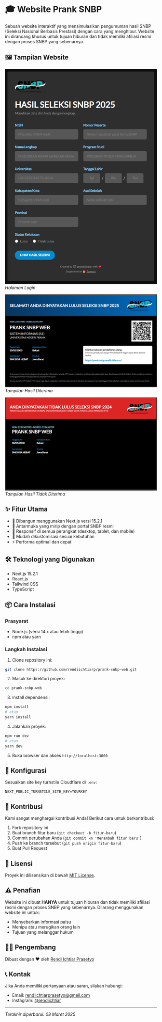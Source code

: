 # 🎓 Website Prank SNBP

Sebuah website interaktif yang mensimulasikan pengumuman hasil SNBP (Seleksi Nasional Berbasis Prestasi) dengan cara yang menghibur. Website ini dirancang khusus untuk tujuan hiburan dan tidak memiliki afiliasi resmi dengan proses SNBP yang sebenarnya.

## 🖼️ Tampilan Website
![Halaman Login](https://raw.githubusercontent.com/rendiichtiarp/prank-snbp-web/refs/heads/main/public/halaman-login.png)
*Halaman Login*

![Hasil Diterima](https://raw.githubusercontent.com/rendiichtiarp/prank-snbp-web/refs/heads/main/public/halaman-hasil-accept.png)
*Tampilan Hasil Diterima*

![Hasil Tidak Diterima](https://raw.githubusercontent.com/rendiichtiarp/prank-snbp-web/refs/heads/main/public/halaman-hasil-reject.png)
*Tampilan Hasil Tidak Diterima*

## ✨ Fitur Utama
- 🚀 Dibangun menggunakan Next.js versi 15.2.1
- 💎 Antarmuka yang mirip dengan portal SNBP resmi
- 📱 Responsif di semua perangkat (desktop, tablet, dan mobile)
- 🎨 Mudah dikustomisasi sesuai kebutuhan
- ⚡ Performa optimal dan cepat

## 🛠️ Teknologi yang Digunakan
- Next.js 15.2.1
- React.js
- Tailwind CSS
- TypeScript

## 📦 Cara Instalasi

### Prasyarat
- Node.js (versi 14.x atau lebih tinggi)
- npm atau yarn

### Langkah Instalasi

1. Clone repository ini:
```bash
git clone https://github.com/rendiichtiarp/prank-snbp-web.git
```

2. Masuk ke direktori proyek:
```bash
cd prank-snbp-web
```

3. Install dependensi:
```bash
npm install
# atau
yarn install
```

4. Jalankan proyek:
```bash
npm run dev
# atau
yarn dev
```

5. Buka browser dan akses `http://localhost:3000`

## 🔧 Konfigurasi
Sesuaikan site key turnstile Cloudflare di `.env`:
```env
NEXT_PUBLIC_TURNSTILE_SITE_KEY=YOURKEY
```

## 🤝 Kontribusi
Kami sangat menghargai kontribusi Anda! Berikut cara untuk berkontribusi:

1. Fork repository ini
2. Buat branch fitur baru (`git checkout -b fitur-baru`)
3. Commit perubahan Anda (`git commit -m 'Menambah fitur baru'`)
4. Push ke branch tersebut (`git push origin fitur-baru`)
5. Buat Pull Request

## 📝 Lisensi
Proyek ini dilisensikan di bawah [MIT License](LICENSE).

## ⚠️ Penafian
Website ini dibuat **HANYA** untuk tujuan hiburan dan tidak memiliki afiliasi resmi dengan proses SNBP yang sebenarnya. Dilarang menggunakan website ini untuk:
- Menyebarkan informasi palsu
- Menipu atau merugikan orang lain
- Tujuan yang melanggar hukum

## 👨‍💻 Pengembang
Dibuat dengan ❤️ oleh [Rendi Ichtiar Prasetyo](https://github.com/rendiichtiarp)

## 📞 Kontak
Jika Anda memiliki pertanyaan atau saran, silakan hubungi:
- Email: [rendiichtiarprasetyo@gmail.com](mailto:rendiichtiarprasetyo@gmail.com)
- Instagram: [@rendiichtiar](https://www.instagram.com/rendiichtiar)

---
*Terakhir diperbarui: 08 Maret 2025*